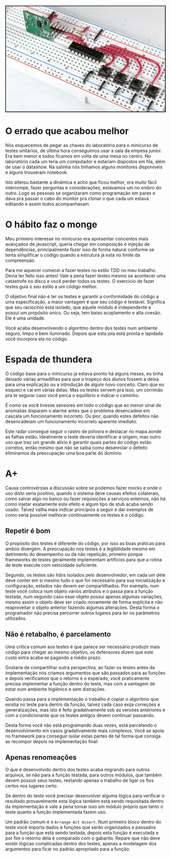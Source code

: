 ![protoboard](./protoboard.jpg)

# O errado que acabou melhor
Nós esquecemos de pegar as chaves do laboratório para o minicurso de testes unitários, de última hora conseguimos usar a sala da empesa junior. Era bem menor e todos ficamos em volta de uma mesa no centro. No laboratório cada um teria um computador e estariam dispostos em fila, além de usar o datashow. Na salinha nós tínhamos alguns monitores disponíveis e alguns trouxeram notebook.

Isto alterou bastante a dinâmica e acho que ficou melhor, era muito fácil interrompe, fazer perguntas e considerações, estávamos um no ombro do outro. Logo as pessoas se organizaram como programação em pares e dava pra passar o cabo do monitor pra clonar o que cada um estava editando e assim todos acompanhavam. 

# O hábito faz o monge
Meu primeiro interesse no minicurso era apresentar concentos mais avançados de javascript, queria chegar em composição e injeção de dependências, principalmente fazer isso de forma natural conforme se tenta simplificar o código quando a estrutura já está no limite da compreensão.

Para me aquecer comecei a fazer testes no estilo TDD no meu trabalho. Devia ter feito isso antes! Vale a pena fazer testes mesmo se acontecer uma catástrofe no disco e você perder todos os testes. O exercício de fazer testes guia o seu estilo a um código melhor.

O objetivo final não é ter os testes e garantir a conformidade do código a uma especificação, a maior vantagem é que seu código é testável. Significa que seu raciocínio está isolado, que aquele módulo é independente e possui um propósito único. Ou seja, tem baixo acoplamento e alta coesão. Ele é uma unidade.

Você acaba desenvolvendo o algoritmo dentro dos testes num ambiente seguro, limpo e bem iluminado. Depois que esta joia está pronta e lapidada você incorpora ela no código. 

# Espada de thundera
O código base para o minicurso já estava pronto há alguns meses, eu tinha deixado várias armadilhas para que o tropeço dos alunos fossem a deixa para uma explicação ou a introdução de algum novo conceito. Claro que eu esqueci e cai em várias delas. Mas os testes servem pra isso, um corrimão pra te segurar caso você perca o equilíbrio e indicar o caminho.

É como se você tivesse sensores em todo o código que ao menor sinal de anomalias disparam o alarme antes que o problema desencadeie em cascata um funcionamento incorreto. Ou pior, quando estes defeitos não desencadeiam um funcionamento incorreto aparente imediato.

Este radar consegue seguir o rastro de pólvora e destacar no mapa aonde as falhas estão. Idealmente o teste deveria identificar a origem, mas outro uso que traz um grande alívio é garantir quais partes do código estão corretos, então mesmo que não se saiba como desenrolar o defeito eliminamos da preocupação uma boa parte do domínio.

# A+
Causa controvérsias a discussão sobre se podemos fazer mocks e onde o uso disto seria positivo, quando o sistema deve causas efeitos colaterais, como salvar algo no banco ou fazer requisições a serviços externos, não há como injetar exatamente este efeito e algum tipo de stub acaba sendo usado. Talvez valha mais indicar princípios a seguir e dar exemplos de como seria possível melhorar continuamente os testes e o código.

## Repetir é bom
O propósito dos testes é diferente do código, por isso as boas práticas para ambos divergem. A preocupação nos testes é a legibilidade mesmo em detrimento do desempenho ou da não repetição, primeiro porque frameworks de testes geralmente implementam artifícios para que a rotina de teste execute com velocidade suficiente.

Segundo, os testes são lidos isolados pelo desenvolvedor, em cada um dele deve conter em si mesmo tudo o que for necessário para sua inicialização e configuração, estados não devem ser compartilhados. Por exemplo, num teste você coloca num objeto vários atributos e o passa para a função testada, num segundo caso esse objeto possui apenas algumas variações, mesmo assim o objeto deve ser criado novamente de forma explícita e não reaproveitar o objeto anterior fazendo algumas alterações. Desta forma o programador não precisa percorrer outros lugares para ler os parâmetros utilizados.

## Não é retabalho, é parcelamento
Uma crítica comum aos testes é que parece ser necessário produzir mais código para chegar ao mesmo objetivo, os defensores dizem que este custo extra acaba se pagando a médio prazo. 

Gostaria de compartilhar outra perspectiva, ao fazer os testes antes da implementação nós criamos argumentos que são passados para as funções e depois verificamos que o retorno é o esperado, você praticamente precisa implementar a função dentro do teste, mas com a vantagem de estar num ambiente higiênico e sem distrações.

Quando passa para a implementação o trabalho é copiar o algoritmo que existia no teste para dentro da função, talvez cada caso exija correções e generalizações, mas isto é feito gradativamente sob as versões anteriores e com a condicionante que os testes antigos devem continuar passando.

Desta forma você não está programando duas vezes, está parcelando o desenvolvimento em casos gradativamente mais complexos. Você se apoia no framework para conseguir isolar estas partes de tal forma que consiga as recompor depois na implementação final.

## Apenas renomeações
O que é desenvolvido dentro dos testes acaba migrando para outros arquivos, se não para a função testada, para outros módulos, que também devem possuir seus testes, restando apenas o trabalho de ligar os fios certos nos lugares certo.

Se dentro do teste você precisar desenvolver alguma lógica para verificar o resultado provavelmente esta lógica também está sendo requisitada dentro da implementação e vale a pena tornar isso um módulo próprio que tanto o teste quanto a função implementada fazem uso.

Um padrão comum é o `Arrange Act Assert`. Num primeiro bloco dentro do teste você importa dados e funções que serão organizados e passados para a função que está sendo testada, depois esta função é executada e por fim o retorno dela é comparado com o gabarito. Repare que não deve existir lógicas complicadas dentro dos testes, apenas a modelagem dos argumentos para ficar no padrão apropriado para a função.